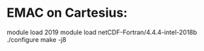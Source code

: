 EMAC on Cartesius:
===================

module load 2019
module load netCDF-Fortran/4.4.4-intel-2018b
./configure
make -j8
